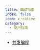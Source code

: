 ```yaml
---
title: 面试指南
index: false
icon: creative
category:
  - 使用指南
---
```




- [并发编程](/guide/ConcurrentProgramming/%E5%A4%9A%E7%BA%BF%E7%A8%8B%E4%B8%8E%E5%B9%B6%E5%8F%91.md)
